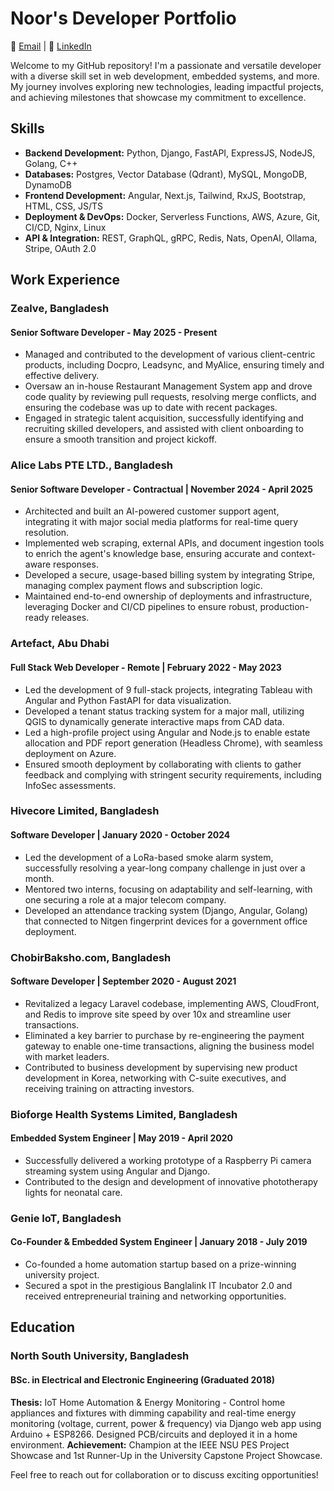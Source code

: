 # Noor's Developer Portfolio

📧 [Email](mailto:nooraldinahmed@gmail.com) | 🔗 [LinkedIn](https://www.linkedin.com/in/nadahmed)

Welcome to my GitHub repository! I'm a passionate and versatile developer with a diverse skill set in web development, embedded systems, and more. My journey involves exploring new technologies, leading impactful projects, and achieving milestones that showcase my commitment to excellence.

## Skills
- **Backend Development:** Python, Django, FastAPI, ExpressJS, NodeJS, Golang, C++
- **Databases:** Postgres, Vector Database (Qdrant), MySQL, MongoDB, DynamoDB
- **Frontend Development:** Angular, Next.js, Tailwind, RxJS, Bootstrap, HTML, CSS, JS/TS
- **Deployment & DevOps:** Docker, Serverless Functions, AWS, Azure, Git, CI/CD, Nginx, Linux
- **API & Integration:** REST, GraphQL, gRPC, Redis, Nats, OpenAI, Ollama, Stripe, OAuth 2.0

## Work Experience
### Zealve, Bangladesh
#### Senior Software Developer - May 2025 - Present
- Managed and contributed to the development of various client-centric products, including Docpro, Leadsync, and MyAlice, ensuring timely and effective delivery.
- Oversaw an in-house Restaurant Management System app and drove code quality by reviewing pull requests, resolving merge conflicts, and ensuring the codebase was up to date with recent packages.
- Engaged in strategic talent acquisition, successfully identifying and recruiting skilled developers, and assisted with client onboarding to ensure a smooth transition and project kickoff.
### Alice Labs PTE LTD., Bangladesh
#### Senior Software Developer - Contractual | November 2024 - April 2025
- Architected and built an AI-powered customer support agent, integrating it with major social media platforms for real-time query resolution.
- Implemented web scraping, external APIs, and document ingestion tools to enrich the agent's knowledge base, ensuring accurate and context-aware responses.
- Developed a secure, usage-based billing system by integrating Stripe, managing complex payment flows and subscription logic.
- Maintained end-to-end ownership of deployments and infrastructure, leveraging Docker and CI/CD pipelines to ensure robust, production-ready releases.
### Artefact, Abu Dhabi
#### Full Stack Web Developer - Remote | February 2022 - May 2023
- Led the development of 9 full-stack projects, integrating Tableau with Angular and Python FastAPI for data visualization.
- Developed a tenant status tracking system for a major mall, utilizing QGIS to dynamically generate interactive maps from CAD data.
- Led a high-profile project using Angular and Node.js to enable estate allocation and PDF report generation (Headless Chrome), with seamless deployment on Azure.
- Ensured smooth deployment by collaborating with clients to gather feedback and complying with stringent security requirements, including InfoSec assessments.
### Hivecore Limited, Bangladesh
#### Software Developer | January 2020 - October 2024
- Led the development of a LoRa-based smoke alarm system, successfully resolving a year-long company challenge in just over a month.
- Mentored two interns, focusing on adaptability and self-learning, with one securing a role at a major telecom company.
- Developed an attendance tracking system (Django, Angular, Golang) that connected to Nitgen fingerprint devices for a government office deployment.
### ChobirBaksho.com, Bangladesh
#### Software Developer | September 2020 - August 2021
- Revitalized a legacy Laravel codebase, implementing AWS, CloudFront, and Redis to improve site speed by over 10x and streamline user transactions.
- Eliminated a key barrier to purchase by re-engineering the payment gateway to enable one-time transactions, aligning the business model with market leaders.
- Contributed to business development by supervising new product development in Korea, networking with C-suite executives, and receiving training on attracting investors.
### Bioforge Health Systems Limited, Bangladesh
#### Embedded System Engineer | May 2019 - April 2020
- Successfully delivered a working prototype of a Raspberry Pi camera streaming system using Angular and Django.
- Contributed to the design and development of innovative phototherapy lights for neonatal care.
### Genie IoT, Bangladesh
#### Co-Founder & Embedded System Engineer | January 2018 - July 2019
- Co-founded a home automation startup based on a prize-winning university project.
- Secured a spot in the prestigious Banglalink IT Incubator 2.0 and received entrepreneurial training and networking opportunities.

## Education
### North South University, Bangladesh
#### BSc. in Electrical and Electronic Engineering (Graduated 2018)
**Thesis:** IoT Home Automation & Energy Monitoring - Control home appliances and fixtures with dimming capability and real-time energy monitoring (voltage, current, power & frequency) via Django web app using Arduino + ESP8266. Designed PCB/circuits and deployed it in a home environment.
**Achievement:** Champion at the IEEE NSU PES Project Showcase and 1st Runner-Up in the University Capstone Project Showcase.

Feel free to reach out for collaboration or to discuss exciting opportunities!
